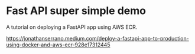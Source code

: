# Fast API super simple demo

A tutorial on deploying a FastAPI app using AWS ECR. 

https://jonathanserrano.medium.com/deploy-a-fastapi-app-to-production-using-docker-and-aws-ecr-928e17312445

